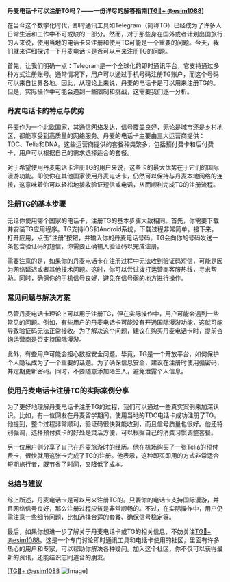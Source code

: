 **丹麦电话卡可以注册TG吗？——一份详尽的解答指南[[TG💪+ @esim1088](https://t.me/s/esim1088)]**

在当今这个数字化时代，即时通讯工具如Telegram（简称TG）已经成为了许多人日常生活和工作中不可或缺的一部分。然而，对于那些身在国外或者计划出国旅行的人来说，使用当地的电话卡来注册和使用TG可能是一个重要的问题。今天，我们就来详细探讨一下丹麦电话卡是否可以用来注册TG的问题。

首先，让我们明确一点：Telegram是一个全球化的即时通讯平台，它支持通过多种方式注册账号。通常情况下，用户可以通过手机号码注册TG账户，而这个号码可以来自世界各地。因此，从理论上来说，丹麦的电话卡是可以用来注册TG的。但是，实际操作中可能会遇到一些限制和挑战，这需要我们逐一分析。

### 丹麦电话卡的特点与优势

丹麦作为一个北欧国家，其通信网络发达，信号覆盖良好，无论是城市还是乡村地区，都能享受到高质量的网络服务。丹麦的电话卡主要由三大运营商提供：TDC、Telia和DNA。这些运营商提供的套餐种类繁多，包括预付费卡和后付费卡，用户可以根据自己的需求选择适合的套餐。

对于希望使用丹麦电话卡注册TG的用户来说，这些卡的最大优势在于它们的国际漫游功能。即使你在其他国家使用丹麦电话卡，仍然可以保持与丹麦本地网络的连接，这意味着你可以轻松地接收验证短信或电话，从而顺利完成TG的注册流程。

### 注册TG的基本步骤

无论你使用哪个国家的电话卡，注册TG的基本步骤大致相同。首先，你需要下载并安装TG应用程序。TG支持iOS和Android系统，下载过程非常简单。接下来，打开应用，点击“注册”按钮，并输入你的丹麦电话号码。TG会向你的号码发送一条包含验证码的短信，你需要正确输入验证码以完成注册。

需要注意的是，如果你的丹麦电话卡在注册过程中无法收到验证码短信，可能是因为网络延迟或者其他技术问题。这时，你可以尝试拨打运营商客服热线，寻求帮助。同时，确保你的手机信号良好，避免在信号弱的地方进行操作。

### 常见问题与解决方案

尽管丹麦电话卡理论上可以用于注册TG，但在实际操作中，用户可能会遇到一些常见的问题。例如，有些用户的丹麦电话卡可能没有开通国际漫游功能，这就可能导致验证码无法正常接收。为了解决这个问题，建议在购买丹麦电话卡时，提前咨询运营商是否支持国际漫游。

此外，有些用户可能会担心数据安全问题。毕竟，TG是一个开放平台，如何保护个人隐私成为了一个重要的话题。为了确保信息安全，建议在注册时使用强密码，并定期更新密码。同时，不要随意添加陌生人，避免泄露个人信息。

### 使用丹麦电话卡注册TG的实际案例分享

为了更好地理解丹麦电话卡注册TG的过程，我们可以通过一些真实案例来加深认识。比如，有一位网友在丹麦留学期间，使用当地的TDC电话卡成功注册了TG。他提到，整个过程非常顺利，验证码很快就能收到，而且信号质量也很好。他还特别强调，选择预付费卡的好处是灵活方便，可以根据自己的消费习惯调整套餐。

另一位用户则分享了自己在丹麦旅游时的经历。他在机场购买了一张Telia的预付费卡，很快就用这张卡完成了TG的注册。他表示，这种即买即用的方式非常适合短期旅行者，既节省了时间，又降低了成本。

### 总结与建议

综上所述，丹麦电话卡是可以用来注册TG的。只要你的电话卡支持国际漫游，并且网络信号良好，那么注册过程应该是非常顺畅的。不过，在实际操作中，用户仍需注意一些细节问题，比如选择合适的套餐、确保信号稳定等。

最后，如果你想进一步了解关于丹麦电话卡或TG的相关信息，不妨关注[TG💪+ @esim1088](https://t.me/s/esim1088)。这是一个专门讨论即时通讯工具和电话卡使用的社区，里面有许多热心的用户和专家，可以帮助你解决各种疑问。加入这个社区，你不仅可以获得最新的资讯，还能结识志同道合的朋友。

[[TG💪+ @esim1088](https://t.me/s/esim1088) ![Image](https://i.postimg.cc/4NQfJmqS/Snipaste-2025-05-13-00-14-12.png)]